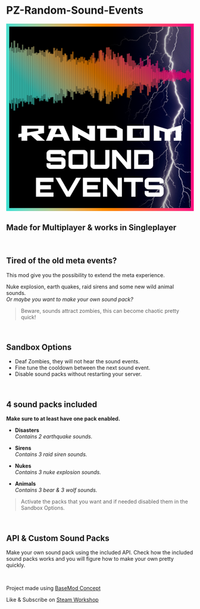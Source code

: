 # PZ-Random-Sound-Events

![](https://github.com/Konijima/PZ-Random-Sound-Events/blob/master/Contents/mods/RandomSoundEvents/poster.png?raw=true)

## Made for Multiplayer & works in Singleplayer

<br>

## Tired of the old meta events?  
This mod give you the possibility to extend the meta experience.  

Nuke explosion, earth quakes, raid sirens and some new wild animal sounds.  
*Or maybe you want to make your own sound pack?*  

> Beware, sounds attract zombies, this can become chaotic pretty quick!

<br>

## Sandbox Options
- Deaf Zombies, they will not hear the sound events.
- Fine tune the cooldown between the next sound event.
- Disable sound packs without restarting your server.

<br>

## 4 sound packs included
**Make sure to at least have one pack enabled.**

- **Disasters**  
  *Contains 2 earthquake sounds.*

- **Sirens**  
  *Contains 3 raid siren sounds.*

- **Nukes**  
  *Contains 3 nuke explosion sounds.*

- **Animals**  
  *Contains 3 bear & 3 wolf sounds.*

> Activate the packs that you want and if needed disabled them in the Sandbox Options.

<br>

## API & Custom Sound Packs
Make your own sound pack using the included API.
Check how the included sound packs works and you will figure how to make your own pretty quickly.

<br>

Project made using [BaseMod Concept](https://github.com/Konijima/Project-Zomboid-BaseMod-Concept)

Like & Subscribe on [Steam Workshop](https://steamcommunity.com/sharedfiles/filedetails/?id=2834231099) 